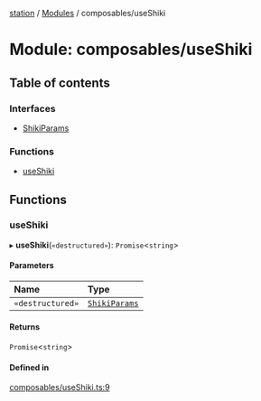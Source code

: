 [station](../README.md) / [Modules](../modules.md) / composables/useShiki

# Module: composables/useShiki

## Table of contents

### Interfaces

- [ShikiParams](../interfaces/composables_useShiki.ShikiParams.md)

### Functions

- [useShiki](composables_useShiki.md#useshiki)

## Functions

### useShiki

▸ **useShiki**(`«destructured»`): `Promise`<`string`\>

#### Parameters

| Name | Type |
| :------ | :------ |
| `«destructured»` | [`ShikiParams`](../interfaces/composables_useShiki.ShikiParams.md) |

#### Returns

`Promise`<`string`\>

#### Defined in

[composables/useShiki.ts:9](https://github.com/kiotosi/station/blob/4059bc9/composables/useShiki.ts#L9)

